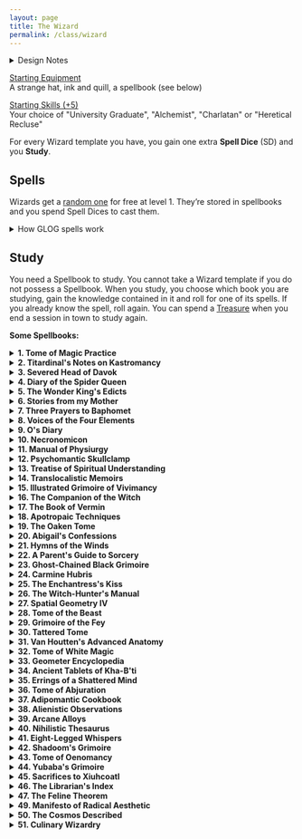 ```yaml
---
layout: page
title: The Wizard
permalink: /class/wizard
---
```


<details markdown="1">
<summary>Design Notes</summary> 
Inspired by my templateless [Priest](/class/priest) class, I wanted to deconstruct the GLOG wizard into more endible bites for my players. This version does that by focusing on one concept only: spellbooks. It's also designed to easily blend with the exploration aspect of the game by allowing me to add spellbooks to dungeon loots and make them instantly desirable even if the party's wizard already has one. Most of all, it's my homage to what drew me to the GLOG to begin with: the litteral hundreds of wizards classes! Most of the spellbooks described bellow are direct conversions from my favourites among them.

So how is this wizard different from the aforementioned priest? It sure does look identical! Well no. First, the wizard gains SD every level and can do whatever it wants with them, while the priest gains SD each time it matches a certain condition and can only cast each of its spells once per day. Second, the priest chooses a new sacrament every level, a wizard is stuck with its starting spellbook unless it finds new ones in its adventures. The wizard can also spend Treasures to study more spells even when they are not leveling up. In the end, the priest will have fewer spells, but a potentially unlimied amount of spell dices, while the wizard will have 4 spell dices and a potentially unlimited amount of spells. Multiclassing as a Priest and a Wizard is heretical. 
</details>

<ins>Starting Equipment</ins><br>
A strange hat, ink and quill, a spellbook (see below)

<ins>Starting Skills (+5)</ins><br>
Your choice of "University Graduate", "Alchemist", "Charlatan" or "Heretical Recluse"

For every Wizard template you have, you gain one extra **Spell Dice** (SD) and you **Study**.

## Spells
Wizards get a [random one](/list/spells) for free at level 1. They’re stored in spellbooks and you spend Spell Dices to cast them.
<details markdown="1">
<summary>How GLOG spells work</summary> 
<ins>Spell Dice (SD)</ins><br>
You get 1 per Wizard template. They are D6s. 

Whenever you cast a spell, you choose how many SD to invest into it. The result of the spell depends on the number of [dice] and their [sum]. 

If a SD rolls a 1, 2 or 3, you don’t lose it. Otherwise, you lose it until you get a night of sleep. You can’t cast without SD.

Every time you roll doubles you get closer to *Catastrophe*.

<ins>Catastrophe</ins><br>
Every time you roll doubles you gain 1 *Doom Point*. Roll a D20. If you roll equal or below your doom score, you trigger a catastrophe. They will end your wizardly career if you don’t quest to avoid your doom.
</details>

## Study
You need a Spellbook to study. You cannot take a Wizard template if you do not possess a Spellbook. When you study, you choose which book you are studying, gain the knowledge contained in it and roll for one of its spells. If you already know the spell, roll again. You can spend a [Treasure](/2020/11/10/extra-rules/#treasures) when you end a session in town to study again.

**Some Spellbooks:**

<details markdown="1">
<summary><b>1. Tome of Magic Practice</b></summary> 
&nbsp;&nbsp;&nbsp;&nbsp;&nbsp; *A mass-produced folio with chipped edges passed-down by students.*
- You receive an official licence to practice magic in public.
- You can create candlelight from your fingertip.
- Roll 1D4, you gain the following spell: 1. [Maleficence](/2020/11/13/maleficence/), 2. [Second Sight](/2020/11/12/second-sight/), 3. [Shroud](/2020/11/13/shroud/), 4. [Thaumaturgy](/2020/11/13/thaumaturgy/)
</details>

<details markdown="1">
<summary><b>2. Titardinal's Notes on Kastromancy</b></summary> 
&nbsp;&nbsp;&nbsp;&nbsp;&nbsp; *Loosely-bound notes and floor plans with love poems written in the margins.*
- Holds the deed of an abandonned tower.
- For each time you studied this book, you can recreate a dungeon trap you have overcome in a building you own.
- Roll 1D4, you gain the following spell: 1. [Kastromancy](/2020/11/13/kastromancy/), 2. [Portal](/2020/11/13/portal/), 3. [Possess Castle](/2020/11/13/possess-castle/), 4. [Voluminous Equivalence](/2020/11/13/voluminous-equivalence/)
###### *of [Sky-Blind Spire](http://blog.trilemma.com/2016/04/the-sky-blind-spire.html) fame.*
</details>

<details markdown="1">
<summary><b>3. Severed Head of Davok</b></summary> 
&nbsp;&nbsp;&nbsp;&nbsp;&nbsp; *Cumbersome, horrible and grey. Like human features on an elephant's skull.*
- You can feed a follower to Davok and gain a bonus SD on a future spellcasting of your choice.
- You can cause blood or other bodily fluids to appear on things by touching them. You can delay this appearance for up to an hour.
- Roll 1D4, you gain the following spell: 1. [Call of the Rat](/2020/11/12/call-of-the-animal/), 2. [Miasma](/2020/11/12/miasma/), 3. [Petition](/2020/11/12/petition/), 4. [Pyrokinesis](/2020/11/13/pyrokinesis/)
###### *of [Lair of the Lamb](http://goblinpunch.blogspot.com/2020/04/lair-of-lamb-final.html) fame.*
</details>

<details markdown="1">
<summary><b>4. Diary of the Spider Queen</b></summary> 
&nbsp;&nbsp;&nbsp;&nbsp;&nbsp; *Semi-transluscent pages bound in black chitin. The text is embroidered*
- You can speak with spiders.
- Each time you study this book, you can produce a new silk piece of clothing that can double as a small mundane object of your choice.
- Roll 1D4, you gain the following spell: 1. [Arachnomorph](/2020/11/12/animorph/), 2. [Bestow Spider Aspect](/2020/11/12/bestow-aspect/), 3. [Tarantella](/2020/11/12/tanrantella/), 4. [Web](/2020/11/12/web/)
###### *Inspired by [Marvels & Malisons](https://www.drivethrurpg.com/product/211911/Marvels--Malisons)'s Arachnomorphosis.*
</details>

<details markdown="1">
<summary><b>5. The Wonder King's Edicts</b></summary> 
&nbsp;&nbsp;&nbsp;&nbsp;&nbsp; *Three slabs of pink marble engraved in tiny faded cuneiform.*
- You have learned to smell and detect the subtle fragrances of curses.
- For each time you studied this book, you can trap a curse you have overcome in a clay tablet. Breaking the tablet releases the curse.
- Roll 1D4, you gain the following spell: 1. [Amulet of the Open Hand](/2020/11/13/amulet-of-the-open-hand/), 2. [Heka Mirror](/2020/11/13/heka-mirror/), 3. [Seal of Retribution](/2020/11/13/seal-of-retribution/), 4. [Seal of the Wonder King](/2020/11/13/seal-of-the-wonder-king/)
###### *Inspired by [Marvels & Malisons](https://www.drivethrurpg.com/product/211911/Marvels--Malisons)'s Apotropaism.*
</details>

<details markdown="1">
<summary><b>6. Stories from my Mother</b></summary> 
&nbsp;&nbsp;&nbsp;&nbsp;&nbsp; *Painted geese, children and frogs illustrate the cover. Pocket sized.*
- You become [skilled](/2020/11/09/base-rules/#stats--skills) (+5) in "Cooking".
- Each time you study this book, you learn the location of a hidden cabin in an area of your choice. One of Mother's friends lives there and can provide shelter and trade potions.
- Roll 1D4, you gain the following spell: 1. [Sky-Blind Curse](/2020/11/13/curse-of-sky-blindness/), 2. [Steeped Stones](/2020/11/13/steeped-stones/), 3. [Tune of the Yondkin](/2020/11/13/tune-of-the-yondkind/), 4. [Witchmark](/2020/11/13/witchmark/)
###### *Inspired by [Marvels & Malisons](https://www.drivethrurpg.com/product/211911/Marvels--Malisons)'s Cunning Craft.*
</details>

<details markdown="1">
<summary><b>7. Three Prayers to Baphomet</b></summary> 
&nbsp;&nbsp;&nbsp;&nbsp;&nbsp; *Dark leather bound in bronze. Penned in blood.*
- You can speak backward, a language only understood by exorcists and divine creatures.
- Each time you study this book, increase any of your skills by 2, or become skilled (+5) in a skill you don't know. However, any time your roll a 6 on any dice, you take 2 points of damage.
- Roll 1D4, you gain the following spell: 1. [Circle of Protection](/2020/11/12/circle-of-protection/), 2. [Conjure](/2020/11/12/conjure/), 3. [Death Contract](/2020/11/12/death-contract/), 4. [Petition](/2020/11/12/petition/)
###### *Inspired by [Wonders & Wickedness](https://www.drivethrurpg.com/product/145647/Wonder--Wickedness)'s Diabolism.*
</details>

<details markdown="1">
<summary><b>8. Voices of the Four Elements</b></summary> 
&nbsp;&nbsp;&nbsp;&nbsp;&nbsp; *Adorned with four gems, its cover is made of gold.*
- You can politely ask dirt and water to leave clothes and hair, and can play wind instruments from afar.
- Each time you study this book, you increase your unarmored movement speed by 1 (up to 10).
- Roll 1D4, you gain the following spell: 1. [Pyrokinesis](/2020/11/13/pyrokinesis/), 2. [Rockspeech](/2020/11/13/rockspeech/), 3. [Seduce Water](/2020/11/13/seduce-water/), 4. [Stormspeech](/2020/11/13/stormspeech/)
###### *Inspired by [Wonders & Wickedness](https://www.drivethrurpg.com/product/145647/Wonder--Wickedness)'s Elementalism.*
</details>

<details markdown="1">
<summary><b>9. O's Diary</b></summary> 
&nbsp;&nbsp;&nbsp;&nbsp;&nbsp; *Elegant in its lack of features. Brown leather. Locked.*
- You become [skilled](/2020/11/09/base-rules/#stats--skills) (+5) in "Ropes".
- Each time you study this book, you find new ways to attach objects to you and gain 1 inventory slot.
- Roll 1D4, you gain the following spell: 1. [A Rope Is Always Handy](/2020/11/13/a-rope-is-always-handy/), 2. [Length of a String](/2020/11/13/lenght-of-a-string/), 3. [Rope Bind](/2020/11/13/rope-bind/), 4. [The Rope Trick](/2020/11/13/the-rope-trick/)
###### *Inspired by [Marvels & Malisons](https://www.drivethrurpg.com/product/211911/Marvels--Malisons)'s Rope Tricks.*
</details>

<details markdown="1">
<summary><b>10. Necronomicon</b></summary> 
&nbsp;&nbsp;&nbsp;&nbsp;&nbsp; *Obviously bound in human skin. Held shut by a skeletal hand.*
- Getting wounded does not make you fall unconscious. Medical care does not heal your Wounds.
- Each time you study this book, you remove 5 wounds from yourself.
- Roll 1D4, you gain the following spell: 1. [Death's Scythe](/2020/11/13/deaths-scythe/), 2. [Lichcrat](/2020/11/13/lichcraft/), 3. [Soul Transfer](/2020/11/13/souls-transfer/), 4. [Transmigration](/2020/11/13/transmigration/)
###### *Inspired by [Wonders & Wickedness](https://www.drivethrurpg.com/product/145647/Wonder--Wickedness)'s Necromancy.*
</details>

<details markdown="1">
<summary><b>11. Manual of Physiurgy</b></summary> 
&nbsp;&nbsp;&nbsp;&nbsp;&nbsp; *Compiled by generations of midwives. Smells sweet.*
- You receive an official licence to practice medicine.
- For each time you studied this book, you can succeed on one roll to help stabilize a [dying friend](/2020/11/09/base-rules/#dying--healing).
- Roll 1D4, you gain the following spell: 1. [Milk and Honey](/2020/11/13/milk-and-honey/), 2. [Poppy's Milk](/2020/11/13/poppys-milk/), 3. [Potpourri](/2020/11/13/potpourri/), 4. [Salvific Apport](/2020/11/13/salvific-apport/)
###### *Inspired by [Marvels & Malisons](https://www.drivethrurpg.com/product/211911/Marvels--Malisons)'s Physiurgy.*
</details>

<details markdown="1">
<summary><b>12. Psychomantic Skullclamp</b></summary> 
&nbsp;&nbsp;&nbsp;&nbsp;&nbsp; *Metallic and cold headband. Text projected in the mind.*
- You can communicate telepathically with people you can see. Works one way only.
- Each time you study this book, choose a mundane item in your inventory. You can create an invisible, psychic, remotely controled version of it once per day for 10 minutes.
- Roll 1D4, you gain the following spell: 1. [Command](/2020/11/13/command/), 2. [Comprehension](/2020/11/13/comprehension/), 3. [Fascinating Gaze](/2020/11/13/fascinating-gaze/), 4. [Telekinetic Burst](/2020/11/13/telekinetic-burst/)
###### *Inspired by [Wonders & Wickedness](https://www.drivethrurpg.com/product/145647/Wonder--Wickedness)'s Psychomancy.*
</details>

<details markdown="1">
<summary><b>13. Treatise of Spiritual Understanding</b></summary> 
&nbsp;&nbsp;&nbsp;&nbsp;&nbsp; *Salmon-pink and trimmed in irridescent metal. Perfectly square.*
- You sleep your eyes open.
- For each time you studied this book, you gain one extra SD while you are drugged or poisoned.
- Roll 1D4, you gain the following spell: 1. [Astral Projection](/2020/11/13/astral-projection/), 2. [Conduit](/2020/11/13/conduit/), 3. [Reality Shift](/2020/11/13/reality-shift/), 4. [Second Sight](/2020/11/12/second-sight/)
###### *Inspired by [Wonders & Wickedness](https://www.drivethrurpg.com/product/145647/Wonder--Wickedness)'s Spiritualism.*
</details>

<details markdown="1">
<summary><b>14. Translocalistic Memoirs</b></summary> 
&nbsp;&nbsp;&nbsp;&nbsp;&nbsp; *The size of a medallion. Opens as big as a grimoire.*
- You know from sight if a portal leads neardby, far, or another dimension.
- Each time you study this book, note the location. You can make a 1 hour ritual to teleport you and your party back there once as long as you all hold hands.
- Roll 1D4, you gain the following spell: 1. [Transmit Breath](/2020/11/13/transmit-breath/), 2. [Revisitation](/2020/11/13/revisitation/), 3. [Recall](/2020/11/13/recall/), 4. [Spatial Coincidence](/2020/11/13/spatial-coincidence/)
###### *Inspired by [Wonders & Wickedness](https://www.drivethrurpg.com/product/145647/Wonder--Wickedness)'s Translocation.*
</details>

<details markdown="1">
<summary><b>15. Illustrated Grimoire of Vivimancy</b></summary> 
&nbsp;&nbsp;&nbsp;&nbsp;&nbsp; *A frog's skin is stretched across the cover. Crudely bound.*
- You become [skilled](/2020/11/09/base-rules/#stats--skills) (+5) in "Biology".
- For each time you studied this book, if you have a pet, you can give it a feature from another mundane animal.
- Roll 1D4, you gain the following spell: 1. [Genoplasm](/2020/11/13/genoplasm/), 2. [Totem](/2020/11/13/totem/), 3. [Transcendence](/2020/11/13/transcendence/), 4. [Vitalize](/2020/11/13/vitalize/)
###### *Inspired by [Wonders & Wickedness](https://www.drivethrurpg.com/product/145647/Wonder--Wickedness)'s Vivimancy.*
</details>

<details markdown="1">
<summary><b>16. The Companion of the Witch</b></summary> 
&nbsp;&nbsp;&nbsp;&nbsp;&nbsp; *Two cat eyes open from the cover when the book is held.*
- Roll a [random spell](/list/spells). It becomes your sentient familiar in the shape of any tiny creature you like. That creature is now part of your entourage and can cast itself with 1SD once per Day. You dont know the spell yourself, but you can always lend some of your SD to your familiar to boost its power. Be careful! You share your Doom points with it. <br><br>Your familiar has 1 HP per Magic User template you have and is immune to one type of damage of your choice. Its stats are similar to a cat’s. When you create it, you decide if it will be able to breathe under water, fly, or use objects. If your familiar would die, your spell is lost forever, but you can create a new familiar after a full night of rest.
</details>

<details markdown="1">
<summary><b>17. The Book of Vermin</b></summary> 
&nbsp;&nbsp;&nbsp;&nbsp;&nbsp; *Rotten and stained. Cockroaches crawl out of its pages.*
- You can send an insect to investigate an adjacent room even through locked doors. It will come back 10 minutes later with a sensory description of the floor.
- Each time you study this book, you can add a small swarm of vermin in your inventory. It cant fight but will obey you.
- Roll 1D4, you gain the following spell: 1. [Cordiceps Apotheosis](/2020/11/12/cordiceps-apotheosis/), 2. [Silky Spinneret](/2020/11/12/silky-spinneret/), 3. [Venomous Fangs](/2020/11/12/venomous-fangs/), 4. [Call of the Maggots](/2020/11/12/call-of-the-animal/)
###### *Inspired by [Marvels & Malisons](https://www.drivethrurpg.com/product/211911/Marvels--Malisons)'s Arachnomorphosis.*
</details>

<details markdown="1">
<summary><b>18. Apotropaic Techniques
</b></summary> 
&nbsp;&nbsp;&nbsp;&nbsp;&nbsp; *Dedicaced to Bilfred who just wouldn't die.*
- You can give yourself Doom Points to modify a D20 roll by the same amount.
- Each time you study this book, you lose 2 Doom Point.
- Roll 1D4, you gain the following spell: 1. [Karmic Retribution](/2020/11/13/karmic-retribution/), 2. [Scapegoat](/2020/11/13/scapegoat/), 3. [The Ten Wards](/2020/11/13/the-ten-wards/), 4. [Writ of the Underworld](/2020/11/13/writ-of-the-underworld/)
###### *Inspired by [Marvels & Malisons](https://www.drivethrurpg.com/product/211911/Marvels--Malisons)'s Apotropaism.*
</details>

<details markdown="1">
<summary><b>19. The Oaken Tome
</b></summary> 
&nbsp;&nbsp;&nbsp;&nbsp;&nbsp; *Cover of bark. Pages of woven leaves.*
- You can revitalize 1 square foot of plants per hour.
- Each time you study this book, choose an animal species. Animals of that type wont attack you anymore except in self defense.
- Roll 1D4, you gain the following spell: 1. [Bramble Burrow](/2020/11/13/bramble-burrow/), 2. [Druidcraft](/2020/11/13/druidcraft/), 3. [Old Rune](/2020/11/13/old-rune/), 4. [Floral Salvage](/2020/11/13/floral-salvage/)
###### *Inspired by [Wonders & Wickedness](https://www.drivethrurpg.com/product/145647/Wonder--Wickedness) and the [Elf from Coins & Scrolls](https://coinsandscrolls.blogspot.com/2017/05/osr-elves-and-elf-wizards.html).*
</details>

<details markdown="1">
<summary><b>20. Abigail's Confessions
</b></summary> 
&nbsp;&nbsp;&nbsp;&nbsp;&nbsp; *Burned like its author, yet somewhat still readable.*
- You cannot be burned by flames smaller than a bonfire.
- Each time you study this book, choose a sin. No mortal can see that sin in your personality.
- Roll 1D4, you gain the following spell: 1. [Bind](/2020/11/12/bind/), 2. [Illusion of Youth](/2020/11/12/illusion-of-youth/), 3. [Red Hands of Wrath](/2020/11/12/red-hands-of-wrath/), 4. [Zizanny](/2020/11/12/zizanny/)
###### *Inspired by [Wonders & Wickedness](https://www.drivethrurpg.com/product/145647/Wonder--Wickedness)'s Diabolism and the Warlock from [Oblidisideryptch](https://oblidisideryptch.blogspot.com/2019/03/osr-class-warlock.html).*
</details>

<details markdown="1">
<summary><b>21. Hymns of the Winds
</b></summary> 
&nbsp;&nbsp;&nbsp;&nbsp;&nbsp; *Pale blue. Its pages scatter to the winds while open yet find their way back in when you close it.*
- You can push objects not heavier than a helmet from afar.
- For each time you studied this book, you can avoid one encounter of your choice while piloting a wind-powered vehicle.
- Roll 1D4, you gain the following spell: 1. [Chariot of Air](/2020/11/13/chariot-of-air/), 2. [Stormspeech](/2020/11/13/stormspeech/), 3. [Wind Barrier](/2020/11/13/wind-barrier/), 4. [Wind Salvation](/2020/11/13/wind-salvation/)
###### *Inspired by [Wonders & Wickedness](https://www.drivethrurpg.com/product/145647/Wonder--Wickedness)'s Elementalism.*
</details>

<details markdown="1">
<summary><b>22. A Parent's Guide to Sorcery
</b></summary> 
&nbsp;&nbsp;&nbsp;&nbsp;&nbsp; *Dark blue linen cover. The author is disillusioned.*
- You can clean 5 square feet instantly every 10 minutes.
- Each time you study this book, choose an object or a creature not bigger than a small children. It is protected from harm as long as it is in your inventory.
- Roll 1D4, you gain the following spell: 1. [Pack Neatly](/2020/11/13/pack-neatly/), 2. [Pinky Knot](/2020/11/13/pinky-knot/), 3. [The Cat's Cradle](/2020/11/13/the-cats-cradle/), 4. [Universal Knot](/2020/11/13/universal-knot/)
###### *Inspired by [Marvels & Malisons](https://www.drivethrurpg.com/product/211911/Marvels--Malisons)'s Rope Tricks.*
</details>

<details markdown="1">
<summary><b>23. Ghost-Chained Black Grimoire</b></summary> 
&nbsp;&nbsp;&nbsp;&nbsp;&nbsp; *Dedicated to Shadrakul's post-mortem apprentice.*
- You can interrogate the spirit of a creature who died after the last dawn. It will answer 4 different questions, none will make sense.
- Each time you study this book, the number of answers that will make sense when you interrogate a spirit increases by 1.
- Roll 1D4, you gain the following spell: 1. [Death Mask](/2020/11/13/death-mask/), 2. [Finger of Death](/2020/11/13/finger-of-death/), 3. [Ghost Orchestra](/2020/11/13/ghost-orchestra/), 4. [Occult Consultation](/2020/11/13/occult-consultation/)
###### *Inspired by [Wonders & Wickedness](https://www.drivethrurpg.com/product/145647/Wonder--Wickedness) and the [Lair of the Lamb](http://goblinpunch.blogspot.com/2020/04/lair-of-lamb-final.html).*
</details>

<details markdown="1">
<summary><b>24. Carmine Hubris</b></summary> 
&nbsp;&nbsp;&nbsp;&nbsp;&nbsp; *Black velvet. Opened by wiping a droplet of blood on it.*
- You can shape blood like clay.
- Each time you study this book, increase your HP by 1.
- Roll 1D4, you gain the following spell: 1. [Blood Scabbard](/2020/11/13/blood-scabbard/), 2. [Death unto Life](/2020/11/13/death-unto-life/), 3. [Last Oath](/2020/11/13/last-oath/), 4. [Vascular Draining](/2020/11/13/vascular-draing/)
###### *Inspired by [Marvels & Malisons](https://www.drivethrurpg.com/product/211911/Marvels--Malisons)'s Physiurgy.*
</details>

<details markdown="1">
<summary><b>25. The Enchantress's Kiss</b></summary> 
&nbsp;&nbsp;&nbsp;&nbsp;&nbsp; *A golden snake crawls elegantly on its red velvet cover.*
- You can change your features at will superficially. This effect cannot go beyond what makeup and a wig could do.
- Each time you study this book, gain a new [follower](https://coinsandscrolls.blogspot.com/2017/06/osr-table-of-camp-followers.html).
- Roll 1D4, you gain the following spell: 1. [Bewitch](/2020/11/13/bewitch/), 2. [Dust of the Sandman](/2020/11/13/dust-of-the-sandman/), 3. [Empathic Vessel](/2020/11/13/empathic-vessel/), 4. [Hallucinogenesis](/2020/11/13/hallucinogenesis/)
###### *Inspired by [Wonders & Wickedness](https://www.drivethrurpg.com/product/145647/Wonder--Wickedness)'s Psychomancy.*
</details>

<details markdown="1">
<summary><b>26. The Witch-Hunter's Manual</b></summary> 
&nbsp;&nbsp;&nbsp;&nbsp;&nbsp; *Heavy, reinforced with cold iron, covered in wards.*
- You can trade wizard heads in exchange for a [Valuables and Treasure](/2020/11/10/extra-rules/#treasures) in town.
- Each time you study this book, you gain the location of a mad wizard.
- Roll 1D4, you gain the following spell: 1. [Etheral Boundary](/2020/11/13/ethereal-boundary/), 2. [Hekaphage](/2020/11/13/hekaphage/), 3. [Plasmic Key](/2020/11/13/plasmic-key/), 4. [Second Sight](/2020/11/12/second-sight/)
###### *Inspired by [Wonders & Wickedness](https://www.drivethrurpg.com/product/145647/Wonder--Wickedness)'s Spiritualism.*
</details>

<details markdown="1">
<summary><b>27. Spatial Geometry IV</b></summary> 
&nbsp;&nbsp;&nbsp;&nbsp;&nbsp; *Dodecahedron that unfolds in block.*
- You can draw things in the air with your finger. The drawing lasts 10 minutes.
- Each time you study this book, choose a mundane object in your inventory, you can fold it magically into a tiny size that doesnt take space.
- Roll 1D4, you gain the following spell: 1. [Disconnection](/2020/11/13/disconnection/), 2. [Levitation](/2020/11/13/levitation/), 3. [Sturdy Circle](/2020/11/13/sturdy-circle/), 4. [Fold Space](/2020/11/13/fold-space/)
###### *Inspired by [Wonders & Wickedness](https://www.drivethrurpg.com/product/145647/Wonder--Wickedness)'s Translocation.*
</details>

<details markdown="1">
<summary><b>28. Tome of the Beast</b></summary> 
&nbsp;&nbsp;&nbsp;&nbsp;&nbsp; *Furry and toothy. Growls when touched.*
- Your unarmed strike inflicts 1D4 damage.
- Each time you study this book, choose a creature species. You can smell it.
- Roll 1D4, you gain the following spell: 1. [Bloodlust](/2020/11/13/bloodlust/), 2. [Indolence](/2020/11/13/indolence/), 3. [Quickening](/2020/11/13/quickening/), 4. [Ravening](/2020/11/13/ravening/)
###### *Inspired by [Wonders & Wickedness](https://www.drivethrurpg.com/product/145647/Wonder--Wickedness)'s Translocation.*
</details>

<details markdown="1">
<summary><b>29. Grimoire of the Fey</b></summary> 
&nbsp;&nbsp;&nbsp;&nbsp;&nbsp; *Overly intricate cover of vines and leaves. Musical.*
- You are immune to being charmed, except by people who know your real name.
- Each time you study this book, invent a one-sentence fact about yourself. It becomes true, but only in the fey world, as interpreted by the wicked referee.
- Roll 1D4, you gain the following spell: 1. [Fey Ring](/2020/11/13/fey-ring/), 2. [Mirror Road](/2020/11/13/mirror-road/), 3. [Gleam](/2020/11/12/gleam/), 4. [Speak with Birds](/2020/11/13/speak-with-birds/)
</details>

<details markdown="1">
<summary><b>30. Tattered Tome</b></summary> 
&nbsp;&nbsp;&nbsp;&nbsp;&nbsp; *Seems the posession of an unfortunate adventuring wizard.*
- You can lick an object to know if it is magical.
- Each time you study this book, you learn the location of a dungeon.
- Learn a [random spell](/list/spells). You can only learn 3 spells from this book. 
</details>

<details markdown="1">
<summary><b>31. Van Houtten's Advanced Anatomy</b></summary> 
&nbsp;&nbsp;&nbsp;&nbsp;&nbsp; *Gruesome in its illustrations. Covered in stains, otherwise elegant and academic.*
- You can take 1 hour to transfer to you as many Wounds from an ally as you like. 
- Each time you study this book, you can swap body with a follower.
- Roll 1D4, you gain the following spell: 1. [Life Channel](/2020/11/13/life-channel/), 2. [Living Gate](/2020/11/13/living-gate/), 3. [Restore](/2020/11/13/restore/), 4. [Watching Heads](/2020/11/13/watching-heads/)
</details>

<details markdown="1">
<summary><b>32. Tome of White Magic</b></summary> 
&nbsp;&nbsp;&nbsp;&nbsp;&nbsp; *Bearing the mark of the secret order. Lined with gold and twine.*
- You can sense if your friends are in danger. 
- For each time you studied this book, you can call a giant eagle. It will arrive after 1 hour and transport you back to a destination of your choice up to 3 days away in just 1 hour, and back in the day.
- Roll 1D4, you gain the following spell: 1. [Covenant](/2020/11/12/covenant/), 2. [Deliver from Malison](/2020/11/13/deliver-from-malison/), 3. [Blackstaff](/2020/11/13/blackstaff/), 4. [Watching Heads](/2020/11/13/watching-heads/)
</details>

<details markdown="1">
<summary><b>33. Geometer Encyclopedia</b></summary> 
&nbsp;&nbsp;&nbsp;&nbsp;&nbsp; *A compass is embedded in the cover. The text is on a grid*
- As long as you carry no iron, your SD return to your pool on a roll of 1 to 4. 
- Each time you study this book, choose a type of object or natural phenomenon and a quality. You have an encyclopedic knowledge of the object relating to the quality.
- Roll 1D4, you gain the following spell: 1. [Command Iron](/2020/11/13/command-iron/), 2. [Magnetic Fissure](/2020/11/13/magnetic-fissure/), 3. [Moonlust](/2020/11/13/moon-lust/), 4. [Star Map](/2020/11/13/star-map/)
###### *Inspired by Coins and Scrolls [Geometer Wizard](https://coinsandscrolls.blogspot.com/2019/10/osr-class-geometer-wizard.html).*
</details>

<details markdown="1">
<summary><b>34. Ancient Tablets of Kha-B'ti</b></summary> 
&nbsp;&nbsp;&nbsp;&nbsp;&nbsp; *Hieroglyphed. The size of a palm. They perfectly stack together.*
- Each time you gain a Doom Point, recover one SD. 
- For each time you studied this book, you can predict when one natural disaster will hit. At the end of a session, tell the referee. The next time you play, disaster will hit where you are.
- Roll 1D4, you gain the following spell: 1. [Dust to Water](/2020/11/13/dust-to-water/), 2. [Serpent's Kiss](/2020/11/13/serpents-kiss/), 3. [Subterranean Gullet](/2020/11/13/subterranean-gullet/), 4. [Soul Harvest](/2020/11/13/soul-harvest/)
</details>

<details markdown="1">
<summary><b>35. Errings of a Shattered Mind</b></summary> 
&nbsp;&nbsp;&nbsp;&nbsp;&nbsp; *Mad ramblings scribbled on loose sheets and the cold assessments of an observer.*
- Creatures who peek into your mind must save vs fear. 
- Each time you study this book, gain a new [follower](https://coinsandscrolls.blogspot.com/2017/06/osr-table-of-camp-followers.html). Its mind is wiped and it cannot resist your spells.
- Roll 1D4, you gain the following spell: 1. [Dominate](/2020/11/13/dominate/), 2. [Geas](/2020/11/13/geas/), 3. [Plasmic Manipulation](/2020/11/13/plasmic-manipulation/), 4. [Poltergeist](/2020/11/13/poltergeist/)
</details>

<details markdown="1">
<summary><b>36. Tome of Abjuration</b></summary> 
&nbsp;&nbsp;&nbsp;&nbsp;&nbsp; *Wool cover. Protected by a silver lock.*
- You can stretch a strand of your hair across a threshold. You'll receive a mental alarm sufficient to wake you up if the hair is crossed. 
- Each time you study this book, you can create a token with one of your spells copied in it. It has one use and you can give it to others.
- Roll 1D4, you gain the following spell: 1. [Against Prying Eyes](/2020/11/13/against-prying-eyes/), 2. [Deflection](/2020/11/13/deflection/), 3. [Return to Sender](/2020/11/13/return-to-sender/), 4. [Stasis](/2020/11/13/stasis/)
###### *From Semiurge's [Abjuration Wizard](https://archonsmarchon.blogspot.com/2021/04/glog-class-abjurer-wizard.html)!*
</details>

<details markdown="1">
<summary><b>37. Adipomantic Cookbook</b></summary> 
&nbsp;&nbsp;&nbsp;&nbsp;&nbsp; *Twice bigger than expected. Soaked in juices like an old cutting board.*
- Each SD you have takes 1 inventory slot (as a layer of fat) when not spent. You have +1 HP per unspent SD. 
- You can spend a SD to give you advantage on any strength or melee related roll.
- Roll 1D4, you gain the following spell: 1. [Aura of Warmth](/2020/11/13/aura-of-warmth/), 2. [Belly Drum](/2020/11/13/belly-drum/), 3. [Caloric Burn](/2020/11/13/caloric-burn/), 4. [Make Delicious](/2020/11/13/make-delicious/)
###### *From Throne of Salt's [Adipomancer](http://throneofsalt.blogspot.com/2018/02/class-adipomancer.html)!*
</details>

<details markdown="1">
<summary><b>38. Alienistic Observations</b></summary> 
&nbsp;&nbsp;&nbsp;&nbsp;&nbsp; *Bloodstained. Has turned all its readers mad.*
- Your eyes have stalks that can be extended 10'. 
- While standing in the corner of a room, you are also standing in another corner of the room for each time you studied this book.
- Roll 1D4, you gain the following spell: 1. [Lengthen](/2020/11/13/lengthen/), 2. [Meat Hive](/2020/11/13/meat-hive/), 3. [Stone to Teeth](/2020/11/13/stone-to-teeth/), 4. [Unspeakeable Speech](/2020/11/13/unspeakable-speech/)
###### *From Numbers Aren't Real's [Alienist](https://archonsmarchon.blogspot.com/2021/04/glog-class-abjurer-wizard.html)!*
</details>

<details markdown="1">
<summary><b>39. Arcane Alloys</b></summary> 
&nbsp;&nbsp;&nbsp;&nbsp;&nbsp; *Rolls of tanned skin painted with rust.*
- You can consume a metallic object no smaller than a dagger as you cast a spell to recuperate a SD.
- You can take 10 minutes to transform alcohol and a metallic object no smaller than a dagger into an incendiary charge (1D6). It burns as many rounds as the number of time you have studied this book.
- Roll 1D4, you gain the following spell: 1. [Command Iron](/2020/11/13/command-iron/), 2. [Magnetic Fissure](/2020/11/13/magnetic-fissure/), 3. [Metallic Sensibility](/2020/11/13/metallic-sensibility/), 4. [Trap Lightning](/2020/11/13/trap-lightning/)
###### *From Throne of Salt's [Allomancer](http://throneofsalt.blogspot.com/2018/05/class-allomancer.html)!*
</details>

<details markdown="1">
<summary><b>40. Nihilistic Thesaurus</b></summary> 
&nbsp;&nbsp;&nbsp;&nbsp;&nbsp; *Black featureless cover, but people in style *know*. Extremely verbose.*
- By closing your eyes, you can nullify as many of your senses as you wish.
- Each time you study this book, choose an object in your inventory. Now think about the *idea* of that object. Transform that object into anything that would still match the *idea* of that object.
- Roll 1D4, you gain the following spell: 1. [Absolute Reality](/2020/11/13/absolute-reality/), 2. [Flower War](/2020/11/13/flower-war/), 3. [Metaphorical Edge](/2020/11/13/metaphorical-edge/), 4. [Palace of Thorns](/2020/11/13/palace-of-thorns/)
###### *From The Lovely Dark's [Anti Mage](https://thelovelydark.blogspot.com/2019/02/the-anti-wizard.html)!*
</details>

<details markdown="1">
<summary><b>41. Eight-Legged Whispers</b></summary> 
&nbsp;&nbsp;&nbsp;&nbsp;&nbsp; *Like a cocoon with 4 beady eyes that you unravel.*
- You have a pet spider the size of your hand (0 HP).
- Each time you study this book after the first time, you can either resurect your pet spider or give it an additional HD and increase its size. At 3 HD you can ride it like a horse.
- Roll 1D4, you gain the following spell: 1. [Arachnophobia](/2020/11/13/arachnophobia/), 2. [Bubble Helmet](/2020/11/13/bubble-coat/), 3. [Pass Without Trace](/2020/11/13/pass-without-trace/), 4. [Venom Bullet](/2020/11/13/venom-bullet/)
###### *From Remixes and Revelations's [Spider Wizard](http://www.remixesandrevelations.com/2021/03/osr-spider-wizard.html)!*
</details>

<details markdown="1">
<summary><b>42. Shadoom's Grimoire</b></summary> 
&nbsp;&nbsp;&nbsp;&nbsp;&nbsp; *Grinning teeth are drawn on the cover, an ass on the back. Sometimes screams.*
- You can speak with monkeys.
- Each time you study this book, gain two new [followers](https://coinsandscrolls.blogspot.com/2017/06/osr-table-of-camp-followers.html), except they are disguised baboons. They cant speak, but can climb and throw things. Each count as 0.5 follower.
- Roll 1D4, you gain the following spell: 1. [Call of the Baboon](/2020/11/12/call-of-the-animal/), 2. [Elevate Beast](/2020/11/13/elevate-beast/), 3. [Possess Pet](/2020/11/13/possess-pet/), 4. [Shadoom's Serpication](/2020/11/13/shadooms-serpication/)
###### *From Goblin Punch's [Baboonist](https://goblinpunch.blogspot.com/2019/07/new-wizard-baboonist.html)!*
</details>

<details markdown="1">
<summary><b>43. Tome of Oenomancy</b></summary> 
&nbsp;&nbsp;&nbsp;&nbsp;&nbsp; *Must have been white before, now deep burgundy. Doesn't make much sense.*
- SD return to your pool on a roll of 1 to 4 when drunk, they dont when sober.
- Each time you study this book, you brew six bottles of alcohol of your design.
- Roll 1D4, you gain the following spell: 1. [Aura of Intoxication](/2020/11/13/aura-of-intoxication/), 2. [Explode Alcohol](/2020/11/13/explode-alcohol/), 3. [Summon Party](/2020/11/13/summon-party/), 4. [Water to Wine](/2020/11/13/water-to-wine/)
###### *From Meandering Banter's [Beeromancer](https://meanderingbanter.blogspot.com/2019/06/narcomancer-beeromancer.html)!*
</details>

<details markdown="1">
<summary><b>44. Yubaba's Grimoire</b></summary> 
&nbsp;&nbsp;&nbsp;&nbsp;&nbsp; *Walks on furry cat legs. Affectionate with you only.*
- If someone makes a bargain with you and breaks it, you instantly know about it.
- Each time you study this book, you can transform into your witch form for an extra hour per day. Decide your form when you first study this book, it has the shape of an animal with your size and head and a) double your running speed, b) a flying speed, c) a swimming speed, d) a digging speed, e) can squeeze in holes the size of your head. You cannot use equipment while in this form.
- Roll 1D4, you gain the following spell: 1. [Bewitch](/2020/11/13/bewitch/), 2. [Deam Eater](/2020/11/13/dream-eater/), 3. [Scry](/2020/11/13/scry/), 4. [Shrivel](/2020/11/13/shrivel/)
###### *From Coins and Scrolls's [Animist](https://coinsandscrolls.blogspot.com/2017/06/osr-animist-wizards.html)!*
</details>

<details markdown="1">
<summary><b>45. Sacrifices to Xiuhcoatl</b></summary> 
&nbsp;&nbsp;&nbsp;&nbsp;&nbsp; *Heavily engraved and painted greenstone tablets.*
- You regenerate 1 HP every hour.
- You can take as much damage as times you've studied this book when casting a spell and and add as much to its [sum], or alternatively crush a fresh heart for the same benefits.
- Roll 1D4, you gain the following spell: 1. [Blood Thrall](/2020/11/13/blood-thrall/), 2. [Sacrifice to the Sun](/2020/11/13/sacrifice-to-the-sun/), 3. [Speak with Blood](/2020/11/13/speak-with-blood/), 4. [Swarm of Jaguars](/2020/11/13/swarm-of-jaguars/)
###### *From Unlawful Games's [Blood Aspirant](https://unlawfulgames.blogspot.com/2019/08/glog-blood-aspirant.html)!*
</details>

<details markdown="1">
<summary><b>46. The Librarian's Index</b></summary> 
&nbsp;&nbsp;&nbsp;&nbsp;&nbsp; *As big as a tombstone. Cumbersome. Earmarked and dusty.*
- You can use books as weapons (1D8).
- Each time you study this book, choose a spell you or another wizard with you knows. You find a spell scroll of another random spell in the same [magic school](/list/spells). (ctrl+f is your friend!)
- Roll 1D4, you gain the following spell: 1. [Animate Book](/2020/11/13/animate-book/), 2. [Edit Spell](/2020/11/13/edit-spell/), 3. [Enforce Trope](/2020/11/13/enforce-trope/), 4. [Silence](/2020/11/13/silence/)
###### *From A Blasted Cratered Land's [Book Wizard](https://crateredland.blogspot.com/2019/07/pay-your-late-fees-book-wizard.html)!*
</details>

<details markdown="1">
<summary><b>47. The Feline Theorem</b></summary> 
&nbsp;&nbsp;&nbsp;&nbsp;&nbsp; *Small notebook. The original owner's name has been scratched.*
- You take half damage from falling.
- Each time you study this book, you gain a pet cat.
- Roll 1D4, you gain the following spell: 1. [Cat Senses](/2020/11/13/cat-senses/), 2. [Contortion](/2020/11/13/contortion/), 3. [Feline Reflexes](/2020/11/13/feline-reflexes/), 4. [Nine Lives](/2020/11/12/nine-lives/)
###### *From the Library of Attnam's [Cat Wizard](https://attnam.blogspot.com/2019/01/class-cat-wizard.html)!*
</details>

<details markdown="1">
<summary><b>49. Manifesto of Radical Aesthetic</b></summary> 
&nbsp;&nbsp;&nbsp;&nbsp;&nbsp; *Irridescent. Fashion of the time that will find academic respect two decades later.*
- You can convince others of the worthiness and inherent artistic value of virtually anything so long as you don’t stop talking. CHA test every five minutes you do this to keep your audience engaged.
- Each time you study this book, you can alter the flavour of one spell you know to anything you would like. It does not change the spell's mechanical effect, but when cast by you, you can alter the [sum] by 1 point.
- Roll 1D4, you gain the following spell: 1. [Animate Scribble](/2020/11/13/animate-scribble/), 2. [Chiaroscuro](/2020/11/13/chiaroscuro/), 3. [Surreal Form](/2020/11/13/surreal-form/), 4. [Turn to Art](/2020/11/13/turn-to-art/)
###### *From A Blasted Cratered Land's [Chromatomancer](https://crateredland.blogspot.com/2019/09/chromatomancy-colors-of-magic.html)!*
</details>

<details markdown="1">
<summary><b>50. The Cosmos Described</b></summary> 
&nbsp;&nbsp;&nbsp;&nbsp;&nbsp; *Written in gold on dark blue pages. Always cold to the touch.*
- You know astral morse code and can make a star seem to blink in the sky. Often used to communicate across continents. You can pilot spelljammers.
- Each time you study this book, roll a [random astral landscape](/pages/fantasylandgenerator/) and note it. You can take 1 hour tinker any pre-existing portal to lead there once.
- Roll 1D4, you gain the following spell: 1. [All Things Adjacent](/2020/11/13/all-things-adjacent/), 2. [Calculate Probability](/2020/11/13/calculate-probability/), 3. [Focus Light](/2020/11/13/focus-light/), 4. [Teleportation](/2020/11/13/teleportation/)
###### *From Remixes and Revelations's [Cosmomancer](http://www.remixesandrevelations.com/2017/10/osr-cosmomancer-scholars-of-stars.html)!*
</details>

<details markdown="1">
<summary><b>51. Culinary Wizardry</b></summary> 
&nbsp;&nbsp;&nbsp;&nbsp;&nbsp; *The portrait of a joyous chef is engraved on the cover. This is the thrid edition.*
- You can add flavours to things you touch.
- Each time you study this book, choose an object. Provided you have cooking tools, you can make edible rations out of this object.
- Roll 1D4, you gain the following spell: 1. [All Things Adjacent](/2020/11/13/all-things-adjacent/), 2. [Calculate Probability](/2020/11/13/calculate-probability/), 3. [Focus Light](/2020/11/13/focus-light/), 4. [Teleportation](/2020/11/13/teleportation/)
###### *From Remixes and Revelations's [Culinary Wizard](http://www.remixesandrevelations.com/2019/08/osr-culinary-wizard-and-cibopath.html)!*
</details>
